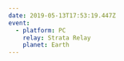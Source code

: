 ```yaml
---
date: 2019-05-13T17:53:19.447Z
event:
  - platform: PC
    relay: Strata Relay
    planet: Earth
---
```


